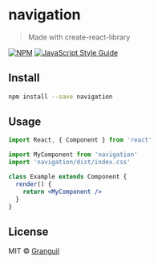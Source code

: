 # navigation

> Made with create-react-library

[![NPM](https://img.shields.io/npm/v/navigation.svg)](https://www.npmjs.com/package/navigation) [![JavaScript Style Guide](https://img.shields.io/badge/code_style-standard-brightgreen.svg)](https://standardjs.com)

## Install

```bash
npm install --save navigation
```

## Usage

```jsx
import React, { Component } from 'react'

import MyComponent from 'navigation'
import 'navigation/dist/index.css'

class Example extends Component {
  render() {
    return <MyComponent />
  }
}
```

## License

MIT © [Granguil](https://github.com/Granguil)
